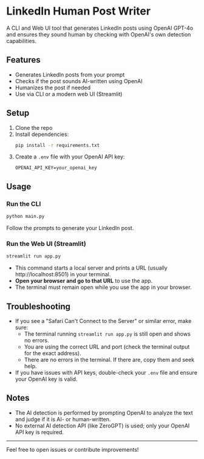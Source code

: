 # LinkedIn Human Post Writer

A CLI and Web UI tool that generates LinkedIn posts using OpenAI GPT-4o and ensures they sound human by checking with OpenAI's own detection capabilities.

## Features
- Generates LinkedIn posts from your prompt
- Checks if the post sounds AI-written using OpenAI
- Humanizes the post if needed
- Use via CLI or a modern web UI (Streamlit)

## Setup
1. Clone the repo
2. Install dependencies:
   ```bash
   pip install -r requirements.txt
   ```
3. Create a `.env` file with your OpenAI API key:
   ```env
   OPENAI_API_KEY=your_openai_key
   ```

## Usage

### Run the CLI
```bash
python main.py
```
Follow the prompts to generate your LinkedIn post.

### Run the Web UI (Streamlit)
```bash
streamlit run app.py
```
- This command starts a local server and prints a URL (usually http://localhost:8501) in your terminal.
- **Open your browser and go to that URL** to use the app.
- The terminal must remain open while you use the app in your browser.

## Troubleshooting
- If you see a "Safari Can't Connect to the Server" or similar error, make sure:
  - The terminal running `streamlit run app.py` is still open and shows no errors.
  - You are using the correct URL and port (check the terminal output for the exact address).
  - There are no errors in the terminal. If there are, copy them and seek help.
- If you have issues with API keys, double-check your `.env` file and ensure your OpenAI key is valid.

## Notes
- The AI detection is performed by prompting OpenAI to analyze the text and judge if it is AI- or human-written.
- No external AI detection API (like ZeroGPT) is used; only your OpenAI API key is required.

---

Feel free to open issues or contribute improvements!